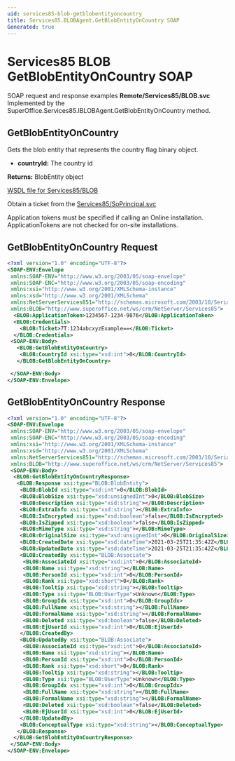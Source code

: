 ```yaml
---
uid: services85-blob-getblobentityoncountry
title: Services85.BLOBAgent.GetBlobEntityOnCountry SOAP
Generated: true
---
```


# Services85 BLOB GetBlobEntityOnCountry SOAP

SOAP request and response examples **Remote/Services85/BLOB.svc**
Implemented by the <see cref="M:SuperOffice.Services85.IBLOBAgent.GetBlobEntityOnCountry">SuperOffice.Services85.IBLOBAgent.GetBlobEntityOnCountry</see> method.

## GetBlobEntityOnCountry

Gets the blob entity that represents the country flag binary object.

* **countryId:** The country id

**Returns:** BlobEntity object


[WSDL file for Services85/BLOB](../Services85-BLOB.md)

Obtain a ticket from the [Services85/SoPrincipal.svc](../SoPrincipal/SoPrincipal.md)

Application tokens must be specified if calling an Online installation. ApplicationTokens are not checked for on-site installations.

## GetBlobEntityOnCountry Request

```xml
<?xml version="1.0" encoding="UTF-8"?>
<SOAP-ENV:Envelope
 xmlns:SOAP-ENV="http://www.w3.org/2003/05/soap-envelope"
 xmlns:SOAP-ENC="http://www.w3.org/2003/05/soap-encoding"
 xmlns:xsi="http://www.w3.org/2001/XMLSchema-instance"
 xmlns:xsd="http://www.w3.org/2001/XMLSchema"
 xmlns:NetServerServices851="http://schemas.microsoft.com/2003/10/Serialization/"
 xmlns:BLOB="http://www.superoffice.net/ws/crm/NetServer/Services85">
  <BLOB:ApplicationToken>1234567-1234-9876</BLOB:ApplicationToken>
  <BLOB:Credentials>
    <BLOB:Ticket>7T:1234abcxyzExample==</BLOB:Ticket>
  </BLOB:Credentials>
 <SOAP-ENV:Body>
   <BLOB:GetBlobEntityOnCountry>
    <BLOB:CountryId xsi:type="xsd:int">0</BLOB:CountryId>
   </BLOB:GetBlobEntityOnCountry>

 </SOAP-ENV:Body>
</SOAP-ENV:Envelope>

```


## GetBlobEntityOnCountry Response

```xml
<?xml version="1.0" encoding="UTF-8"?>
<SOAP-ENV:Envelope
 xmlns:SOAP-ENV="http://www.w3.org/2003/05/soap-envelope"
 xmlns:SOAP-ENC="http://www.w3.org/2003/05/soap-encoding"
 xmlns:xsi="http://www.w3.org/2001/XMLSchema-instance"
 xmlns:xsd="http://www.w3.org/2001/XMLSchema"
 xmlns:NetServerServices851="http://schemas.microsoft.com/2003/10/Serialization/"
 xmlns:BLOB="http://www.superoffice.net/ws/crm/NetServer/Services85">
 <SOAP-ENV:Body>
  <BLOB:GetBlobEntityOnCountryResponse>
   <BLOB:Response xsi:type="BLOB:BlobEntity">
    <BLOB:BlobId xsi:type="xsd:int">0</BLOB:BlobId>
    <BLOB:BlobSize xsi:type="xsd:unsignedInt">0</BLOB:BlobSize>
    <BLOB:Description xsi:type="xsd:string"></BLOB:Description>
    <BLOB:ExtraInfo xsi:type="xsd:string"></BLOB:ExtraInfo>
    <BLOB:IsEncrypted xsi:type="xsd:boolean">false</BLOB:IsEncrypted>
    <BLOB:IsZipped xsi:type="xsd:boolean">false</BLOB:IsZipped>
    <BLOB:MimeType xsi:type="xsd:string"></BLOB:MimeType>
    <BLOB:OriginalSize xsi:type="xsd:unsignedInt">0</BLOB:OriginalSize>
    <BLOB:CreatedDate xsi:type="xsd:dateTime">2021-03-25T21:35:42Z</BLOB:CreatedDate>
    <BLOB:UpdatedDate xsi:type="xsd:dateTime">2021-03-25T21:35:42Z</BLOB:UpdatedDate>
    <BLOB:CreatedBy xsi:type="BLOB:Associate">
     <BLOB:AssociateId xsi:type="xsd:int">0</BLOB:AssociateId>
     <BLOB:Name xsi:type="xsd:string"></BLOB:Name>
     <BLOB:PersonId xsi:type="xsd:int">0</BLOB:PersonId>
     <BLOB:Rank xsi:type="xsd:short">0</BLOB:Rank>
     <BLOB:Tooltip xsi:type="xsd:string"></BLOB:Tooltip>
     <BLOB:Type xsi:type="BLOB:UserType">Unknown</BLOB:Type>
     <BLOB:GroupIdx xsi:type="xsd:int">0</BLOB:GroupIdx>
     <BLOB:FullName xsi:type="xsd:string"></BLOB:FullName>
     <BLOB:FormalName xsi:type="xsd:string"></BLOB:FormalName>
     <BLOB:Deleted xsi:type="xsd:boolean">false</BLOB:Deleted>
     <BLOB:EjUserId xsi:type="xsd:int">0</BLOB:EjUserId>
    </BLOB:CreatedBy>
    <BLOB:UpdatedBy xsi:type="BLOB:Associate">
     <BLOB:AssociateId xsi:type="xsd:int">0</BLOB:AssociateId>
     <BLOB:Name xsi:type="xsd:string"></BLOB:Name>
     <BLOB:PersonId xsi:type="xsd:int">0</BLOB:PersonId>
     <BLOB:Rank xsi:type="xsd:short">0</BLOB:Rank>
     <BLOB:Tooltip xsi:type="xsd:string"></BLOB:Tooltip>
     <BLOB:Type xsi:type="BLOB:UserType">Unknown</BLOB:Type>
     <BLOB:GroupIdx xsi:type="xsd:int">0</BLOB:GroupIdx>
     <BLOB:FullName xsi:type="xsd:string"></BLOB:FullName>
     <BLOB:FormalName xsi:type="xsd:string"></BLOB:FormalName>
     <BLOB:Deleted xsi:type="xsd:boolean">false</BLOB:Deleted>
     <BLOB:EjUserId xsi:type="xsd:int">0</BLOB:EjUserId>
    </BLOB:UpdatedBy>
    <BLOB:ConceptualType xsi:type="xsd:string"></BLOB:ConceptualType>
   </BLOB:Response>
  </BLOB:GetBlobEntityOnCountryResponse>
 </SOAP-ENV:Body>
</SOAP-ENV:Envelope>

```


